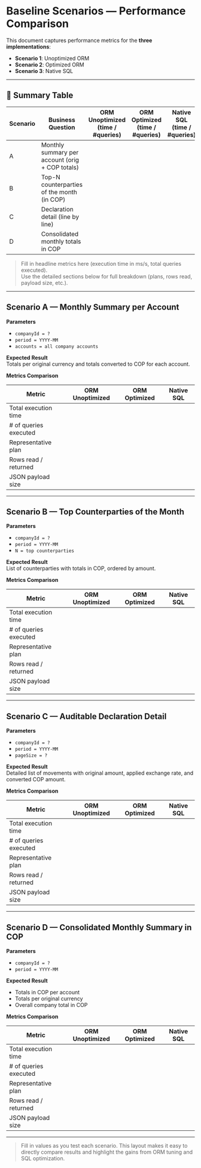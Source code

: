 # Baseline Scenarios — Performance Comparison

This document captures performance metrics for the **three implementations**:
- **Scenario 1**: Unoptimized ORM
- **Scenario 2**: Optimized ORM
- **Scenario 3**: Native SQL

---

## 🔎 Summary Table

| Scenario | Business Question                               | ORM Unoptimized (time / #queries) | ORM Optimized (time / #queries) | Native SQL (time / #queries) |
|----------|-------------------------------------------------|-----------------------------------|---------------------------------|------------------------------|
| A        | Monthly summary per account (orig + COP totals) |                                   |                                 |                              |
| B        | Top-N counterparties of the month (in COP)      |                                   |                                 |                              |
| C        | Declaration detail (line by line)               |                                   |                                 |                              |
| D        | Consolidated monthly totals in COP              |                                   |                                 |                              |

> Fill in headline metrics here (execution time in ms/s, total queries executed).  
> Use the detailed sections below for full breakdown (plans, rows read, payload size, etc.).

---

## Scenario A — Monthly Summary per Account

**Parameters**
- `companyId = ?`
- `period = YYYY-MM`
- `accounts = all company accounts`

**Expected Result**  
Totals per original currency and totals converted to COP for each account.

**Metrics Comparison**

| Metric               | ORM Unoptimized | ORM Optimized | Native SQL |
|-----------------------|-----------------|---------------|------------|
| Total execution time  |                 |               |            |
| # of queries executed |                 |               |            |
| Representative plan   |                 |               |            |
| Rows read / returned  |                 |               |            |
| JSON payload size     |                 |               |            |

---

## Scenario B — Top Counterparties of the Month

**Parameters**
- `companyId = ?`
- `period = YYYY-MM`
- `N = top counterparties`

**Expected Result**  
List of counterparties with totals in COP, ordered by amount.

**Metrics Comparison**

| Metric               | ORM Unoptimized | ORM Optimized | Native SQL |
|-----------------------|-----------------|---------------|------------|
| Total execution time  |                 |               |            |
| # of queries executed |                 |               |            |
| Representative plan   |                 |               |            |
| Rows read / returned  |                 |               |            |
| JSON payload size     |                 |               |            |

---

## Scenario C — Auditable Declaration Detail

**Parameters**
- `companyId = ?`
- `period = YYYY-MM`
- `pageSize = ?`

**Expected Result**  
Detailed list of movements with original amount, applied exchange rate, and converted COP amount.

**Metrics Comparison**

| Metric               | ORM Unoptimized | ORM Optimized | Native SQL |
|-----------------------|-----------------|---------------|------------|
| Total execution time  |                 |               |            |
| # of queries executed |                 |               |            |
| Representative plan   |                 |               |            |
| Rows read / returned  |                 |               |            |
| JSON payload size     |                 |               |            |

---

## Scenario D — Consolidated Monthly Summary in COP

**Parameters**
- `companyId = ?`
- `period = YYYY-MM`

**Expected Result**
- Totals in COP per account
- Totals per original currency
- Overall company total in COP

**Metrics Comparison**

| Metric               | ORM Unoptimized | ORM Optimized | Native SQL |
|-----------------------|-----------------|---------------|------------|
| Total execution time  |                 |               |            |
| # of queries executed |                 |               |            |
| Representative plan   |                 |               |            |
| Rows read / returned  |                 |               |            |
| JSON payload size     |                 |               |            |

---

> Fill in values as you test each scenario. This layout makes it easy to directly compare results and highlight the gains from ORM tuning and SQL optimization.